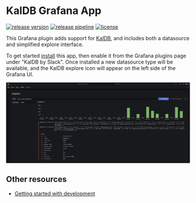 # KalDB Grafana App

[![release version](https://img.shields.io/github/v/release/slackhq/slack-kaldb-app?include_prereleases)](https://github.com/slackhq/slack-kaldb-app/releases)
[![release pipeline](https://img.shields.io/github/actions/workflow/status/slackhq/slack-kaldb-app/release.yml?label=release)](https://github.com/slackhq/slack-kaldb-app/actions/workflows/release.yml)
[![license](https://img.shields.io/github/license/slackhq/slack-kaldb-app)](https://github.com/slackhq/slack-kaldb-app/blob/master/LICENSE)

This Grafana plugin adds support for [KalDB](https://github.com/slackhq/kaldb), and includes both a datasource and 
simplified explore interface.

To get started [install](https://grafana.com/docs/grafana/latest/plugins/installation/) this app, then enable it from 
the Grafana plugins page under "KalDB by Slack". Once installed a new datasource type will be available, and the KalDB
explore icon will appear on the left side of the Grafana UI.

![KalDB explore](src/img/kaldb_explore.png)

## Other resources
* [Getting started with development](.github/CONTRIBUTING.md#getting-started-with-development)
